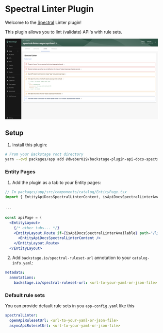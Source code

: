 # Spectral Linter Plugin

Welcome to the [Spectral](https://stoplight.io/open-source/spectral) Linter plugin!

This plugin allows you to lint (validate) API's with rule sets.

![Spectral linter](https://raw.githubusercontent.com/dweber019/backstage-plugin-api-docs-spectral-linter/main/plugins/api-docs-spectral-linter/docs/spectral-linter.png)

## Setup

1. Install this plugin:

```bash
# From your Backstage root directory
yarn --cwd packages/app add @dweber019/backstage-plugin-api-docs-spectral-linter
```

### Entity Pages

1. Add the plugin as a tab to your Entity pages:

```jsx
// In packages/app/src/components/catalog/EntityPage.tsx
import { EntityApiDocsSpectralLinterContent, isApiDocsSpectralLinterAvailable } from '@dweber019/backstage-plugin-api-docs-spectral-linter';

...

const apiPage = (
  <EntityLayout>
    {/* other tabs... */}
    <EntityLayout.Route if={isApiDocsSpectralLinterAvailable} path="/linter" title="Linter">
      <EntityApiDocsSpectralLinterContent />
    </EntityLayout.Route>
  </EntityLayout>
```

2. Add `backstage.io/spectral-ruleset-url` annotation to your `catalog-info.yaml`:

```yaml
metadata:
  annotations:
    backstage.io/spectral-ruleset-url: <url-to-your-yaml-or-json-file>
```

### Default rule sets

You can provide default rule sets in you `app-config.yaml` like this

```yaml
spectralLinter:
  openApiRulesetUrl: <url-to-your-yaml-or-json-file>
  asyncApiRulesetUrl: <url-to-your-yaml-or-json-file>
```
